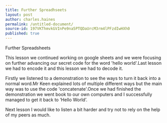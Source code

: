 ```yaml
---
title: Further Spreadhseets
layout: post
author: charles.haines
permalink: /untitled-document/
source-id: 197VKThmvkGVInPe9na5PTQDaUrcM3rm4lPFzdIwHXh0
published: true
---
```

Further Spreadsheets

This lesson we continued working on google sheets and we were focusing on further advancing our secret code for the word 'hello world'.Last lesson we had to encode it and this lesson we had to decode it.

Firstly we listened to a demonstration to see the ways to turn it back into a normal word.Mr Keen explained lots of multiple different ways but the main way was to use the code 'concatenate'.Once we had finished the demonstration we went book to our own computers and I successfully managed to get it back to ‘Hello World’.

Next lesson I would like to listen a bit harder and try not to rely on the help of my peers as much.

